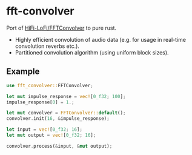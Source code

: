 # fft-convolver

Port of [HiFi-LoFi/FFTConvolver](https://github.com/HiFi-LoFi/FFTConvolver) to pure rust.

- Highly efficient convolution of audio data (e.g. for usage in real-time convolution reverbs etc.).
- Partitioned convolution algorithm (using uniform block sizes).

## Example
```Rust
use fft_convolver::FFTConvolver;

let mut impulse_response = vec![0_f32; 100];
impulse_response[0] = 1.;

let mut convolver = FFTConvolver::default();
convolver.init(16, &impulse_response);

let input = vec![0_f32; 16];
let mut output = vec![0_f32; 16];

convolver.process(&input, &mut output);
```
